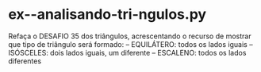 # ex--analisando-tri-ngulos.py
Refaça o DESAFIO 35 dos triângulos, acrescentando o recurso de mostrar que tipo de triângulo será formado:  – EQUILÁTERO: todos os lados iguais  – ISÓSCELES: dois lados iguais, um diferente  – ESCALENO: todos os lados diferentes

